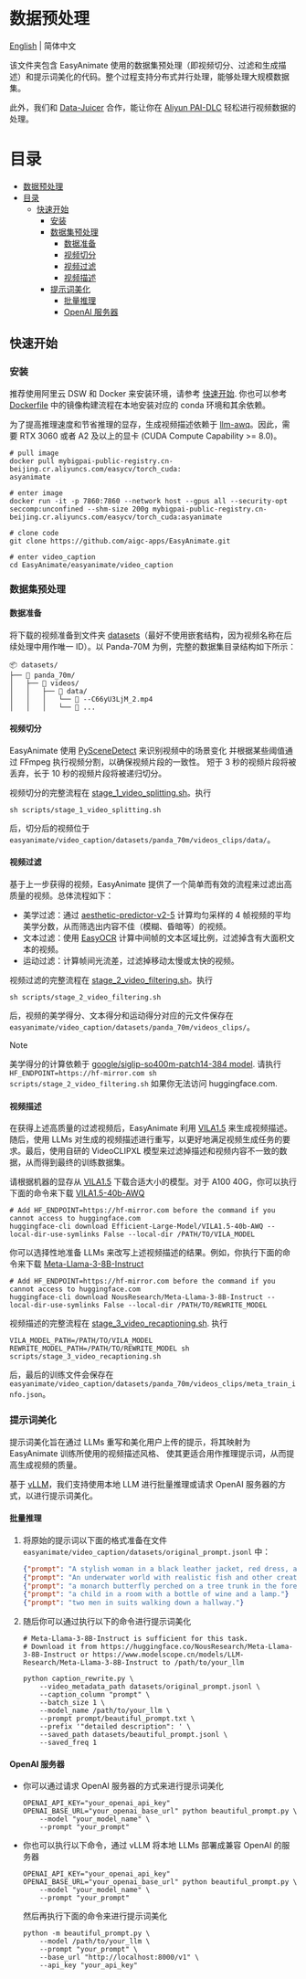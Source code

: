 # 数据预处理
[English](./README.md) | 简体中文

该文件夹包含 EasyAnimate 使用的数据集预处理（即视频切分、过滤和生成描述）和提示词美化的代码。整个过程支持分布式并行处理，能够处理大规模数据集。

此外，我们和 [Data-Juicer](https://github.com/modelscope/data-juicer/blob/main/docs/DJ_SORA.md) 合作，能让你在 [Aliyun PAI-DLC](https://help.aliyun.com/zh/pai/user-guide/video-preprocessing/) 轻松进行视频数据的处理。

# 目录
- [数据预处理](#数据预处理)
- [目录](#目录)
  - [快速开始](#快速开始)
    - [安装](#安装)
    - [数据集预处理](#数据集预处理)
      - [数据准备](#数据准备)
      - [视频切分](#视频切分)
      - [视频过滤](#视频过滤)
      - [视频描述](#视频描述)
    - [提示词美化](#提示词美化)
      - [批量推理](#批量推理)
      - [OpenAI 服务器](#openai-服务器)


## 快速开始
### 安装
推荐使用阿里云 DSW 和 Docker 来安装环境，请参考 [快速开始](../../README_zh-CN.md#1-云使用-aliyundswdocker). 你也可以参考 [Dockerfile](../../Dockerfile.ds) 中的镜像构建流程在本地安装对应的 conda 环境和其余依赖。

为了提高推理速度和节省推理的显存，生成视频描述依赖于 [llm-awq](https://github.com/mit-han-lab/llm-awq)。因此，需要 RTX 3060 或者 A2 及以上的显卡 (CUDA Compute Capability >= 8.0)。

```shell
# pull image
docker pull mybigpai-public-registry.cn-beijing.cr.aliyuncs.com/easycv/torch_cuda:
asyanimate

# enter image
docker run -it -p 7860:7860 --network host --gpus all --security-opt seccomp:unconfined --shm-size 200g mybigpai-public-registry.cn-beijing.cr.aliyuncs.com/easycv/torch_cuda:asyanimate

# clone code
git clone https://github.com/aigc-apps/EasyAnimate.git

# enter video_caption
cd EasyAnimate/easyanimate/video_caption
```

### 数据集预处理
#### 数据准备
将下载的视频准备到文件夹 [datasets](./datasets/)（最好不使用嵌套结构，因为视频名称在后续处理中用作唯一 ID）。以 Panda-70M 为例，完整的数据集目录结构如下所示：
```
📦 datasets/
├── 📂 panda_70m/
│   ├── 📂 videos/
│   │   ├── 📂 data/
│   │   │   └── 📄 --C66yU3LjM_2.mp4
│   │   │   └── 📄 ...
```

#### 视频切分
EasyAnimate 使用 [PySceneDetect](https://github.com/Breakthrough/PySceneDetect) 来识别视频中的场景变化
并根据某些阈值通过 FFmpeg 执行视频分割，以确保视频片段的一致性。
短于 3 秒的视频片段将被丢弃，长于 10 秒的视频片段将被递归切分。

视频切分的完整流程在 [stage_1_video_splitting.sh](./scripts/stage_1_video_splitting.sh)。执行
```shell
sh scripts/stage_1_video_splitting.sh
```
后，切分后的视频位于 `easyanimate/video_caption/datasets/panda_70m/videos_clips/data/`。

#### 视频过滤
基于上一步获得的视频，EasyAnimate 提供了一个简单而有效的流程来过滤出高质量的视频。总体流程如下：

- 美学过滤：通过 [aesthetic-predictor-v2-5](https://github.com/discus0434/aesthetic-predictor-v2-5) 计算均匀采样的 4 帧视频的平均美学分数，从而筛选出内容不佳（模糊、昏暗等）的视频。
- 文本过滤：使用 [EasyOCR](https://github.com/JaidedAI/EasyOCR) 计算中间帧的文本区域比例，过滤掉含有大面积文本的视频。
- 运动过滤：计算帧间光流差，过滤掉移动太慢或太快的视频。

视频过滤的完整流程在 [stage_2_video_filtering.sh](./scripts/stage_2_video_filtering.sh)。执行
```shell
sh scripts/stage_2_video_filtering.sh
```
后，视频的美学得分、文本得分和运动得分对应的元文件保存在 `easyanimate/video_caption/datasets/panda_70m/videos_clips/`。

> [!NOTE]
> 美学得分的计算依赖于 [google/siglip-so400m-patch14-384 model](https://huggingface.co/google/siglip-so400m-patch14-384).
请执行 `HF_ENDPOINT=https://hf-mirror.com sh scripts/stage_2_video_filtering.sh` 如果你无法访问 huggingface.com.

#### 视频描述
在获得上述高质量的过滤视频后，EasyAnimate 利用 [VILA1.5](https://github.com/NVlabs/VILA) 来生成视频描述。随后，使用 LLMs 对生成的视频描述进行重写，以更好地满足视频生成任务的要求。最后，使用自研的 VideoCLIPXL 模型来过滤掉描述和视频内容不一致的数据，从而得到最终的训练数据集。

请根据机器的显存从 [VILA1.5](https://huggingface.co/collections/Efficient-Large-Model/vila-on-pre-training-for-visual-language-models-65d8022a3a52cd9bcd62698e) 下载合适大小的模型。对于 A100 40G，你可以执行下面的命令来下载 [VILA1.5-40b-AWQ](https://huggingface.co/Efficient-Large-Model/VILA1.5-40b-AWQ)
```shell
# Add HF_ENDPOINT=https://hf-mirror.com before the command if you cannot access to huggingface.com
huggingface-cli download Efficient-Large-Model/VILA1.5-40b-AWQ --local-dir-use-symlinks False --local-dir /PATH/TO/VILA_MODEL
```

你可以选择性地准备 LLMs 来改写上述视频描述的结果。例如，你执行下面的命令来下载 [Meta-Llama-3-8B-Instruct](https://huggingface.co/NousResearch/Meta-Llama-3-8B-Instruct)
```shell
# Add HF_ENDPOINT=https://hf-mirror.com before the command if you cannot access to huggingface.com
huggingface-cli download NousResearch/Meta-Llama-3-8B-Instruct --local-dir-use-symlinks False --local-dir /PATH/TO/REWRITE_MODEL
```

视频描述的完整流程在 [stage_3_video_recaptioning.sh](./scripts/stage_3_video_recaptioning.sh).
执行
```shell
VILA_MODEL_PATH=/PATH/TO/VILA_MODEL REWRITE_MODEL_PATH=/PATH/TO/REWRITE_MODEL sh scripts/stage_3_video_recaptioning.sh
```
后，最后的训练文件会保存在 `easyanimate/video_caption/datasets/panda_70m/videos_clips/meta_train_info.json`。

### 提示词美化
提示词美化旨在通过 LLMs 重写和美化用户上传的提示，将其映射为 EasyAnimate 训练所使用的视频描述风格、
使其更适合用作推理提示词，从而提高生成视频的质量。

基于 [vLLM](https://github.com/vllm-project/vllm)，我们支持使用本地 LLM 进行批量推理或请求 OpenAI 服务器的方式，以进行提示词美化。

#### 批量推理
1. 将原始的提示词以下面的格式准备在文件 `easyanimate/video_caption/datasets/original_prompt.jsonl` 中：
    ```json
    {"prompt": "A stylish woman in a black leather jacket, red dress, and boots walks confidently down a damp Tokyo street."}
    {"prompt": "An underwater world with realistic fish and other creatures of the sea."}
    {"prompt": "a monarch butterfly perched on a tree trunk in the forest."}
    {"prompt": "a child in a room with a bottle of wine and a lamp."}
    {"prompt": "two men in suits walking down a hallway."}
    ```

2. 随后你可以通过执行以下的命令进行提示词美化
    ```shell
    # Meta-Llama-3-8B-Instruct is sufficient for this task.
    # Download it from https://huggingface.co/NousResearch/Meta-Llama-3-8B-Instruct or https://www.modelscope.cn/models/LLM-Research/Meta-Llama-3-8B-Instruct to /path/to/your_llm

    python caption_rewrite.py \
        --video_metadata_path datasets/original_prompt.jsonl \
        --caption_column "prompt" \
        --batch_size 1 \
        --model_name /path/to/your_llm \
        --prompt prompt/beautiful_prompt.txt \
        --prefix '"detailed description": ' \
        --saved_path datasets/beautiful_prompt.jsonl \
        --saved_freq 1
    ```

#### OpenAI 服务器
+ 你可以通过请求 OpenAI 服务器的方式来进行提示词美化
    ```shell
    OPENAI_API_KEY="your_openai_api_key" OPENAI_BASE_URL="your_openai_base_url" python beautiful_prompt.py \
        --model "your_model_name" \
        --prompt "your_prompt"
    ```

+ 你也可以执行以下命令，通过 vLLM 将本地 LLMs 部署成兼容 OpenAI 的服务器
    ```shell
    OPENAI_API_KEY="your_openai_api_key" OPENAI_BASE_URL="your_openai_base_url" python beautiful_prompt.py \
        --model "your_model_name" \
        --prompt "your_prompt"
    ```

    然后再执行下面的命令来进行提示词美化
    ```shell
    python -m beautiful_prompt.py \
        --model /path/to/your_llm \
        --prompt "your_prompt" \
        --base_url "http://localhost:8000/v1" \
        --api_key "your_api_key"
    ```